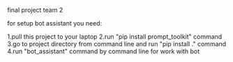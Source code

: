 final project team 2

for setup bot assistant you need:

1.pull this project to your laptop
2.run "pip install prompt_toolkit" command
3.go to project directory from command line and run "pip install ." command
4.run "bot_assistant" command by command line for work with bot